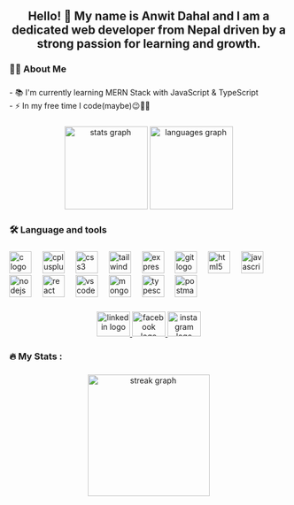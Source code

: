 ###

<h2 align="center">Hello! 👋 My name is Anwit Dahal and I am a dedicated web developer from Nepal driven by a strong passion for learning and growth.</h2>

###

<h3 align="left">👩‍💻  About Me</h3>

###

<p align="left">- 📚 I'm currently learning MERN Stack with JavaScript & TypeScript <br>- ⚡ In my free time I code(maybe)😉🤷‍♂️</p>

###
<div align="center">
  <img src="https://github-readme-stats.vercel.app/api?username=AnwitDahal&hide_title=false&hide_rank=false&show_icons=true&include_all_commits=true&count_private=true&disable_animations=false&theme=dracula&locale=en&hide_border=false&order=1" height="150" alt="stats graph"  />
  <img src="https://github-readme-stats.vercel.app/api/top-langs?username=AnwitDahal&locale=en&hide_title=false&layout=compact&card_width=320&langs_count=5&theme=dracula&hide_border=false&order=2" height="150" alt="languages graph"  />
</div>

###

<h3 align="left">🛠 Language and tools</h3>

###

<div align="left">
  <img src="https://cdn.jsdelivr.net/gh/devicons/devicon/icons/c/c-original.svg" height="40" alt="c logo"  />
  <img width="12" />
  <img src="https://cdn.simpleicons.org/c++/00599C" height="40" alt="cplusplus logo"  />
  <img width="12" />
  <img src="https://cdn.simpleicons.org/css3/1572B6" height="40" alt="css3 logo"  />
  <img width="12" />
  <img src="https://cdn.simpleicons.org/tailwindcss/06B6D4" height="40" alt="tailwindcss logo"  />
  <img width="12" />
  <img src="https://skillicons.dev/icons?i=express" height="40" alt="express logo"  />
  <img width="12" />
  <img src="https://cdn.simpleicons.org/git/F05032" height="40" alt="git logo"  />
  <img width="12" />
  <img src="https://cdn.simpleicons.org/html5/E34F26" height="40" alt="html5 logo"  />
  <img width="12" />
  <img src="https://cdn.jsdelivr.net/gh/devicons/devicon/icons/javascript/javascript-original.svg" height="40" alt="javascript logo"  />
  <img width="12" />
  <img src="https://cdn.simpleicons.org/nodedotjs/339933" height="40" alt="nodejs logo"  />
  <img width="12" />
  <img src="https://cdn.simpleicons.org/react/61DAFB" height="40" alt="react logo"  />
  <img width="12" />
  <img src="https://cdn.jsdelivr.net/gh/devicons/devicon/icons/vscode/vscode-original.svg" height="40" alt="vscode logo"  />
  <img width="12" />
  <img src="https://cdn.simpleicons.org/mongodb/47A248" height="40" alt="mongodb logo"  />
  <img width="12" />
  <img src="https://cdn.simpleicons.org/typescript/3178C6" height="40" alt="typescript logo"  />
  <img width="12" />
  <img src="https://cdn.simpleicons.org/postman/FF6C37" height="40" alt="postman logo"  />
</div>


###

<div align="center">
  <a href="https://www.linkedin.com/in/anwit-dahal-9449a3314/" target="_blank">
    <img src="https://raw.githubusercontent.com/maurodesouza/profile-readme-generator/master/src/assets/icons/social/linkedin/default.svg" width="60" height="45" alt="linkedin logo"  />
  </a>
  <a href="https://www.facebook.com/anwit.dahal/" target="_blank">
    <img src="https://raw.githubusercontent.com/maurodesouza/profile-readme-generator/master/src/assets/icons/social/facebook/default.svg" width="60" height="45" alt="facebook logo"  />
  </a>
  <a href="https://www.instagram.com/anwit.dahal/" target="_blank">
    <img src="https://raw.githubusercontent.com/maurodesouza/profile-readme-generator/master/src/assets/icons/social/instagram/default.svg" width="60" height="45" alt="instagram logo"  />
  </a>
</div>

###
<h3 align="left">🔥   My Stats :</h3>

###

<div align="center">
  <img src="https://streak-stats.demolab.com?user=AnwitDahal&locale=en&mode=daily&theme=dark&hide_border=false&border_radius=5&order=3" height="220" alt="streak graph"  />
</div>

###
